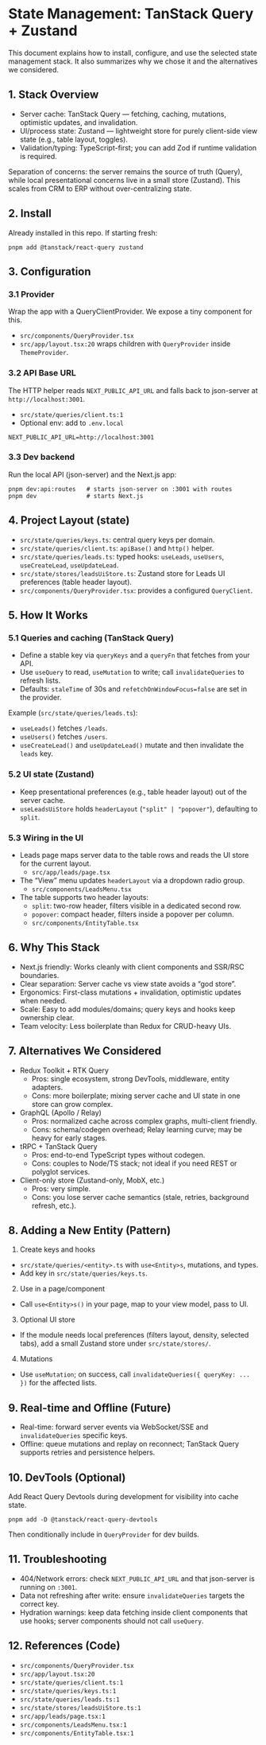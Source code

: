 # State Management: TanStack Query + Zustand

This document explains how to install, configure, and use the selected state management stack. It also summarizes why we chose it and the alternatives we considered.

## 1. Stack Overview
- Server cache: TanStack Query — fetching, caching, mutations, optimistic updates, and invalidation.
- UI/process state: Zustand — lightweight store for purely client-side view state (e.g., table layout, toggles).
- Validation/typing: TypeScript-first; you can add Zod if runtime validation is required.

Separation of concerns: the server remains the source of truth (Query), while local presentational concerns live in a small store (Zustand). This scales from CRM to ERP without over-centralizing state.

## 2. Install
Already installed in this repo. If starting fresh:

```
pnpm add @tanstack/react-query zustand
```

## 3. Configuration
### 3.1 Provider
Wrap the app with a QueryClientProvider. We expose a tiny component for this.
- `src/components/QueryProvider.tsx`
- `src/app/layout.tsx:20` wraps children with `QueryProvider` inside `ThemeProvider`.

### 3.2 API Base URL
The HTTP helper reads `NEXT_PUBLIC_API_URL` and falls back to json-server at `http://localhost:3001`.
- `src/state/queries/client.ts:1`
- Optional env: add to `.env.local`

```
NEXT_PUBLIC_API_URL=http://localhost:3001
```

### 3.3 Dev backend
Run the local API (json-server) and the Next.js app:

```
pnpm dev:api:routes   # starts json-server on :3001 with routes
pnpm dev              # starts Next.js
```

## 4. Project Layout (state)
- `src/state/queries/keys.ts`: central query keys per domain.
- `src/state/queries/client.ts`: `apiBase()` and `http()` helper.
- `src/state/queries/leads.ts`: typed hooks: `useLeads`, `useUsers`, `useCreateLead`, `useUpdateLead`.
- `src/state/stores/leadsUiStore.ts`: Zustand store for Leads UI preferences (table header layout).
- `src/components/QueryProvider.tsx`: provides a configured `QueryClient`.

## 5. How It Works
### 5.1 Queries and caching (TanStack Query)
- Define a stable key via `queryKeys` and a `queryFn` that fetches from your API.
- Use `useQuery` to read, `useMutation` to write; call `invalidateQueries` to refresh lists.
- Defaults: `staleTime` of 30s and `refetchOnWindowFocus=false` are set in the provider.

Example (`src/state/queries/leads.ts`):
- `useLeads()` fetches `/leads`.
- `useUsers()` fetches `/users`.
- `useCreateLead()` and `useUpdateLead()` mutate and then invalidate the `leads` key.

### 5.2 UI state (Zustand)
- Keep presentational preferences (e.g., table header layout) out of the server cache.
- `useLeadsUiStore` holds `headerLayout` (`"split" | "popover"`), defaulting to `split`.

### 5.3 Wiring in the UI
- Leads page maps server data to the table rows and reads the UI store for the current layout.
  - `src/app/leads/page.tsx`
- The “View” menu updates `headerLayout` via a dropdown radio group.
  - `src/components/LeadsMenu.tsx`
- The table supports two header layouts:
  - `split`: two-row header, filters visible in a dedicated second row.
  - `popover`: compact header, filters inside a popover per column.
  - `src/components/EntityTable.tsx`

## 6. Why This Stack
- Next.js friendly: Works cleanly with client components and SSR/RSC boundaries.
- Clear separation: Server cache vs view state avoids a “god store”.
- Ergonomics: First-class mutations + invalidation, optimistic updates when needed.
- Scale: Easy to add modules/domains; query keys and hooks keep ownership clear.
- Team velocity: Less boilerplate than Redux for CRUD-heavy UIs.

## 7. Alternatives We Considered
- Redux Toolkit + RTK Query
  - Pros: single ecosystem, strong DevTools, middleware, entity adapters.
  - Cons: more boilerplate; mixing server cache and UI state in one store can grow complex.
- GraphQL (Apollo / Relay)
  - Pros: normalized cache across complex graphs, multi-client friendly.
  - Cons: schema/codegen overhead; Relay learning curve; may be heavy for early stages.
- tRPC + TanStack Query
  - Pros: end-to-end TypeScript types without codegen.
  - Cons: couples to Node/TS stack; not ideal if you need REST or polyglot services.
- Client-only store (Zustand-only, MobX, etc.)
  - Pros: very simple.
  - Cons: you lose server cache semantics (stale, retries, background refresh, etc.).

## 8. Adding a New Entity (Pattern)
1) Create keys and hooks
- `src/state/queries/<entity>.ts` with `use<Entity>s`, mutations, and types.
- Add key in `src/state/queries/keys.ts`.

2) Use in a page/component
- Call `use<Entity>s()` in your page, map to your view model, pass to UI.

3) Optional UI store
- If the module needs local preferences (filters layout, density, selected tabs), add a small Zustand store under `src/state/stores/`.

4) Mutations
- Use `useMutation`; on success, call `invalidateQueries({ queryKey: ... })` for the affected lists.

## 9. Real-time and Offline (Future)
- Real-time: forward server events via WebSocket/SSE and `invalidateQueries` specific keys.
- Offline: queue mutations and replay on reconnect; TanStack Query supports retries and persistence helpers.

## 10. DevTools (Optional)
Add React Query Devtools during development for visibility into cache state.

```
pnpm add -D @tanstack/react-query-devtools
```

Then conditionally include in `QueryProvider` for dev builds.

## 11. Troubleshooting
- 404/Network errors: check `NEXT_PUBLIC_API_URL` and that json-server is running on `:3001`.
- Data not refreshing after write: ensure `invalidateQueries` targets the correct key.
- Hydration warnings: keep data fetching inside client components that use hooks; server components should not call `useQuery`.

## 12. References (Code)
- `src/components/QueryProvider.tsx`
- `src/app/layout.tsx:20`
- `src/state/queries/client.ts:1`
- `src/state/queries/keys.ts:1`
- `src/state/queries/leads.ts:1`
- `src/state/stores/leadsUiStore.ts:1`
- `src/app/leads/page.tsx:1`
- `src/components/LeadsMenu.tsx:1`
- `src/components/EntityTable.tsx:1`

